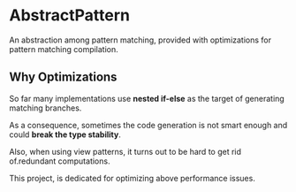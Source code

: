 # AbstractPattern

An abstraction among pattern matching, provided with optimizations for pattern matching compilation.

## Why Optimizations

So far many implementations use **nested if-else** as the target of generating matching branches.

As a consequence, sometimes the code generation is not smart enough and could **break the type stability**.

Also, when using view patterns, it turns out to be hard to get rid of.redundant computations.

This project, is dedicated for optimizing above performance issues.
